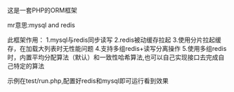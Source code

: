 这是一套PHP的ORM框架

mr意思:mysql and redis

此框架作用：
1.mysql与redis同步读写
2.redis被动缓存拉起
3.使用分片拉起缓存，在加载大列表时无性能问题
4.支持多组redis+读写分离操作
5.使用多组redis时，内置平均分配算法（默认）和一致性哈希算法,也可以自己实现接口去完成自己特定的算法

示例在test/run.php,配置好redis和mysql即可运行看到效果
